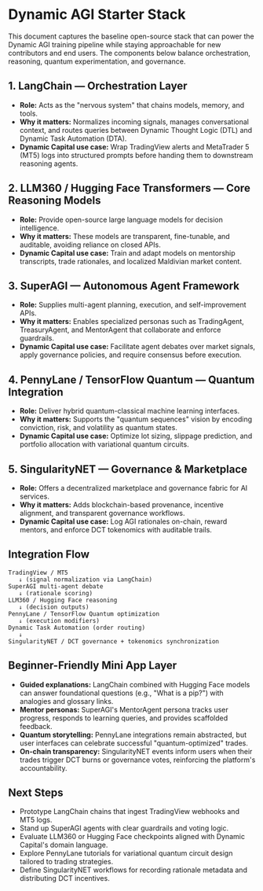 # Dynamic AGI Starter Stack

This document captures the baseline open-source stack that can power the Dynamic
AGI training pipeline while staying approachable for new contributors and end
users. The components below balance orchestration, reasoning, quantum
experimentation, and governance.

## 1. LangChain — Orchestration Layer

- **Role:** Acts as the "nervous system" that chains models, memory, and tools.
- **Why it matters:** Normalizes incoming signals, manages conversational
  context, and routes queries between Dynamic Thought Logic (DTL) and Dynamic
  Task Automation (DTA).
- **Dynamic Capital use case:** Wrap TradingView alerts and MetaTrader 5 (MT5)
  logs into structured prompts before handing them to downstream reasoning
  agents.

## 2. LLM360 / Hugging Face Transformers — Core Reasoning Models

- **Role:** Provide open-source large language models for decision intelligence.
- **Why it matters:** These models are transparent, fine-tunable, and auditable,
  avoiding reliance on closed APIs.
- **Dynamic Capital use case:** Train and adapt models on mentorship
  transcripts, trade rationales, and localized Maldivian market content.

## 3. SuperAGI — Autonomous Agent Framework

- **Role:** Supplies multi-agent planning, execution, and self-improvement APIs.
- **Why it matters:** Enables specialized personas such as TradingAgent,
  TreasuryAgent, and MentorAgent that collaborate and enforce guardrails.
- **Dynamic Capital use case:** Facilitate agent debates over market signals,
  apply governance policies, and require consensus before execution.

## 4. PennyLane / TensorFlow Quantum — Quantum Integration

- **Role:** Deliver hybrid quantum-classical machine learning interfaces.
- **Why it matters:** Supports the "quantum sequences" vision by encoding
  conviction, risk, and volatility as quantum states.
- **Dynamic Capital use case:** Optimize lot sizing, slippage prediction, and
  portfolio allocation with variational quantum circuits.

## 5. SingularityNET — Governance & Marketplace

- **Role:** Offers a decentralized marketplace and governance fabric for AI
  services.
- **Why it matters:** Adds blockchain-based provenance, incentive alignment, and
  transparent governance workflows.
- **Dynamic Capital use case:** Log AGI rationales on-chain, reward mentors, and
  enforce DCT tokenomics with auditable trails.

## Integration Flow

```
TradingView / MT5
   ↓ (signal normalization via LangChain)
SuperAGI multi-agent debate
   ↓ (rationale scoring)
LLM360 / Hugging Face reasoning
   ↓ (decision outputs)
PennyLane / TensorFlow Quantum optimization
   ↓ (execution modifiers)
Dynamic Task Automation (order routing)
   ↓
SingularityNET / DCT governance + tokenomics synchronization
```

## Beginner-Friendly Mini App Layer

- **Guided explanations:** LangChain combined with Hugging Face models can
  answer foundational questions (e.g., "What is a pip?") with analogies and
  glossary links.
- **Mentor personas:** SuperAGI's MentorAgent persona tracks user progress,
  responds to learning queries, and provides scaffolded feedback.
- **Quantum storytelling:** PennyLane integrations remain abstracted, but user
  interfaces can celebrate successful "quantum-optimized" trades.
- **On-chain transparency:** SingularityNET events inform users when their
  trades trigger DCT burns or governance votes, reinforcing the platform's
  accountability.

## Next Steps

- Prototype LangChain chains that ingest TradingView webhooks and MT5 logs.
- Stand up SuperAGI agents with clear guardrails and voting logic.
- Evaluate LLM360 or Hugging Face checkpoints aligned with Dynamic Capital's
  domain language.
- Explore PennyLane tutorials for variational quantum circuit design tailored to
  trading strategies.
- Define SingularityNET workflows for recording rationale metadata and
  distributing DCT incentives.
